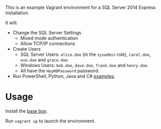 This is an example Vagrant environment for a SQL Server 2014 Express installation.

It will:

* Change the SQL Server Settings
  * Mixed mode authentication
  * Allow TCP/IP connections
* Create Users
    * SQL Server Users: `alice.doe` (in the `sysadmin` role), `carol.doe`, `eve.doe` and `grace.doe`.
    * Windows Users: `bob.doe`, `dave.doe`, `frank.doe` and `henry.doe`.
    * All have the `HeyH0Password` password.
* Run PowerShell, Python, Java and C# [examples](examples/).


# Usage

Install the [base box](https://github.com/rgl/windows-2016-vagrant).

Run `vagrant up` to launch the environment.

